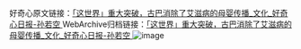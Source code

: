 好奇心原文链接：[「这世界」重大突破，古巴消除了艾滋病的母婴传播_文化_好奇心日报-孙若空 ](https://www.qdaily.com/articles/11611.html)
WebArchive归档链接：[「这世界」重大突破，古巴消除了艾滋病的母婴传播_文化_好奇心日报-孙若空 ](http://web.archive.org/web/20190623170820/https://www.qdaily.com/articles/11611.html)
![image](http://ww3.sinaimg.cn/large/007d5XDply1g3waevsc09j30u02j87vg)